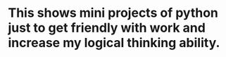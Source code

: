 # This shows mini projects of python just to get friendly with work and increase my logical thinking ability.
